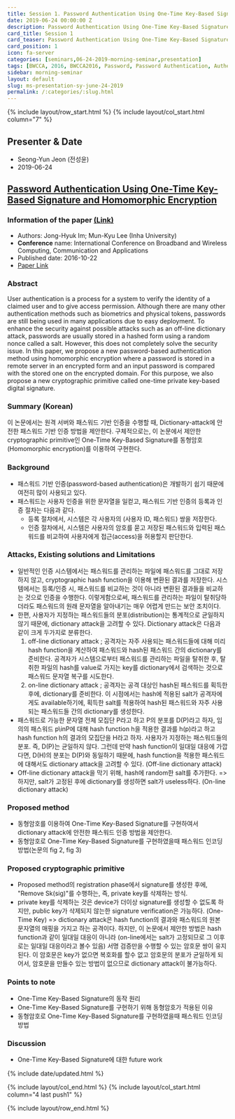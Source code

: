 ```yaml
---
title: Session 1. Password Authentication Using One-Time Key-Based Signature and Homomorphic Encryption
date: 2019-06-24 00:00:00 Z
description: Password Authentication Using One-Time Key-Based Signature and Homomorphic Encryption
card_title: Session 1
card_teaser: Password Authentication Using One-Time Key-Based Signature and Homomorphic Encryption
card_position: 1
icon: fa-server
categories: [seminars,06-24-2019-morning-seminar,presentation]
tags: [BWCCA, 2016, BWCCA2016, Password, Password Authentication, Authentication, OTP, One Time Password, HE, Homomorphic Encryption]
sidebar: morning-seminar
layout: default
slug: ms-presentation-sy-june-24-2019
permalink: /:categories/:slug.html
---
```


{% include layout/row_start.html %}
{% include layout/col_start.html column="7" %}

## Presenter & Date
+ Seong-Yun Jeon (전성윤)
+ 2019-06-24

## [Password Authentication Using One-Time Key-Based Signature and Homomorphic Encryption](https://inhaucs.github.io/seminars/06-24-2019-morning-seminar/presentation/ms-presentation-sy-june-24-2019.html)

### Information of the paper [(Link)](https://link.springer.com/chapter/10.1007/978-3-319-49106-6_45)
+ Authors: Jong-Hyuk Im; Mun-Kyu Lee (Inha University)
+ **Conference** name: International Conference on Broadband and Wireless Computing, Communication and Applications
+ Published date: 2016-10-22
+ [Paper Link](https://link.springer.com/chapter/10.1007/978-3-319-49106-6_45)

### Abstract
User authentication is a process for a system to verify the identity of a claimed user and to give access permission. Although there are many other authentication methods such as biometrics and physical tokens, passwords are still being used in many applications due to easy deployment. To enhance the security against possible attacks such as an off-line dictionary attack, passwords are usually stored in a hashed form using a random nonce called a salt. However, this does not completely solve the security issue. In this paper, we propose a new password-based authentication method using homomorphic encryption where a password is stored in a remote server in an encrypted form and an input password is compared with the stored one on the encrypted domain. For this purpose, we also propose a new cryptographic primitive called one-time private key-based digital signature.

### Summary (Korean)
 이 논문에서는 원격 서버와 패스워드 기반 인증을 수행할 때, Dictionary-attack에 안전한 패스워드 기반 인증 방법을 제안한다. 구체적으로는, 이 논문에서 제안한 cryptographic primitive인 One-Time Key-Based Signature를 동형암호(Homomorphic encryption)를 이용하여 구현한다.

### Background
- 패스워드 기반 인증(password-based authentication)은 개발하기 쉽기 때문에 여전히 많이 사용되고 있다.
- 패스워드는 사용자 인증을 위한 문자열을 일컫고, 패스워드 기반 인증의 등록과 인증 절차는 다음과 같다.
  - 등록 절차에서, 시스템은 각 사용자의 (사용자 ID, 패스워드) 쌍을 저장한다.
  - 인증 절차에서, 시스템은 사용자의 암호를 묻고 저장된 패스워드와 입력된 패스워드를 비교하여 사용자에게 접근(access)을 허용할지 판단한다.

### Attacks, Existing solutions and Limitations
- 일반적인 인증 시스템에서는 패스워드를 관리하는 파일에 패스워드를 그대로 저장하지 않고, cryptographic hash function을 이용해 변환된 결과를 저장한다. 시스템에서는 등록/인증 시, 패스워드를 비교하는 것이 아니라 변환된 결과들을 비교하는 것으로 인증을 수행한다. 이렇게함으로써, 패스워드를 관리하는 파일이 탈취당하더라도 패스워드의 원래 문자열을 알아내기는 매우 어렵게 만드는 보안 조치이다.
- 한편, 사용자가 지정하는 패스워드들의 분포(distribution)는 통계적으로 균일하지 않기 때문에, dictionary attack을 고려할 수 있다. Dictionary attack은 다음과 같이 크게 두가지로 분류한다.
  1. off-line dictionary attack ; 공격자는 자주 사용되는 패스워드들에 대해 미리 hash function을 계산하여 패스워드와 hash된 패스워드 간의 dictionary를 준비한다. 공격자가 시스템으로부터 패스워드를 관리하는 파일을 탈취한 후, 탈취한 파일의 hash를 value로 가지는 key를 dictionary에서 검색하는 것으로 패스워드 문자열 복구를 시도한다. 
  2. on-line dictionary attack ; 공격자는 공격 대상인 hash된 패스워드를 획득한 후에, dictionary를 준비한다. 이 시점에서는 hash에 적용된 salt가 공격자에게도 available하기에, 획득한 salt를 적용하여 hash된 패스워드와 자주 사용되는 패스워드들 간의 dictionary를 생성한다. 
- 패스워드로 가능한 문자열 전체 모집단 P라고 하고 P의 분포를 D(P)라고 하자,
  임의의 패스워드 p\inP에 대해 hash function h을 적용한 결과를 h(p)라고 하고 hash function h의 결과의 모집단을 H라고 하자.
  사용자가 지정하는 패스워드들의 분포. 즉, D(P)는 균일하지 않다. 그런데 만약 hash function이 일대일 대응에 가깝다면, D(H)의 분포는 D(P)와 동일하기 때문에, hash function을 적용한 패스워드에 대해서도 dictionary attack을 고려할 수 있다. (Off-line dictionary attack)
- Off-line dictionary attack을 막기 위해, hash에 random한 salt를 추가한다. => 하지만, salt가 고정된 후에 dictionary를 생성하면 salt가 useless하다. (On-line dictionary attack)

### Proposed method
- 동형암호를 이용하여 One-Time Key-Based Signature를 구현하여서 dictionary attack에 안전한 패스워드 인증 방법을 제안한다.
- 동형암호로 One-Time Key-Based Signature를 구현하였을때 패스워드 인코딩 방법(논문의 fig 2, fig 3)

### Proposed cryptographic primitive
- Proposed method의 registration phase에서 signature를 생성한 후에, "Remove Sk(sig)"를 수행하는, 즉, private key를 삭제하는 방식.
- private key를 삭제하는 것은 device가 더이상 signature를 생성할 수 없도록 하지만, public key가 삭제되지 않는한 signature verification은 가능하다. (One-Time Key) 
=> dictionary attack은 hash function의 결과와 패스워드의 원본 문자열의 매핑을 가지고 하는 공격이다. 하지만, 이 논문에서 제안한 방법은 hash function과 같이 일대일 대응이 아니라 (on-line에서는 salt가 고정되므로 그 이후로는 일대일 대응이라고 볼수 있음) 서명 검증만을 수행할 수 있는 암호문 쌍이 유지된다. 이 암호문은 key가 없으면 복호화를 할수 없고 암호문의 분포가 균일하게 되어서, 암호문을 만들수 있는 방법이 없으므로 dictionary attack이 불가능하다.

### Points to note
- One-Time Key-Based Signature의 동작 원리
- One-Time Key-Based Signature를 구현하기 위해 동형암호가 적용된 이유
- 동형암호로 One-Time Key-Based Signature를 구현하였을때 패스워드 인코딩 방법

### Discussion
- One-Time Key-Based Signature에 대한 future work

{% include date/updated.html %}

{% include layout/col_end.html %}
{% include layout/col_start.html column="4 last push1" %}

{% include layout/row_end.html %}
